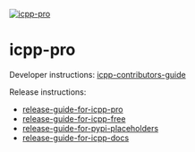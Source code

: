 [![icpp-pro](https://github.com/icppWorld/icpp-pro/actions/workflows/cicd.yml/badge.svg)](https://github.com/icppWorld/icpp-pro/actions/workflows/cicd.yml)
# icpp-pro

Developer instructions: [icpp-contributors-guide](https://github.com/icppWorld/icpp-wikis/blob/main/icpp-contributers-guide.md)

Release instructions: 
- [release-guide-for-icpp-pro](https://github.com/icppWorld/icpp-wikis/blob/main/release-guide-for-icpp-pro.md)
- [release-guide-for-icpp-free](https://github.com/icppWorld/icpp-wikis/blob/main/release-guide-for-icpp-free.md)
- [release-guide-for-pypi-placeholders](https://github.com/icppWorld/icpp-wikis/blob/main/release-guide-for-pypi-placeholders.md)
- [release-guide-for-icpp-docs](https://github.com/icppWorld/icpp-wikis/blob/main/release-guide-for-icpp-docs.md)